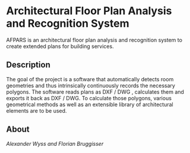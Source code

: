 # Architectural Floor Plan Analysis and Recognition System
AFPARS is an architectural floor plan analysis and recognition system to create extended plans for building services.

## Description
The goal of the project is a software that automatically detects room geometries and thus intrinsically continuously records the necessary polygons. The software reads plans as DXF / DWG , calculates them and exports it back as DXF / DWG. To calculate those polygons, various geometrical methods as well as an extensible library of architectural elements are to be used.

## About
*Alexander Wyss and Florian Bruggisser*
